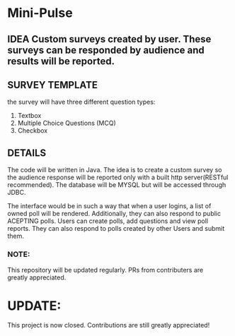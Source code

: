 # Mini-Pulse
## IDEA Custom surveys created by user. These surveys can be responded by audience and results will be reported.

## SURVEY TEMPLATE 
the survey will have three different question types: 

1.  Textbox
2.  Multiple Choice Questions (MCQ)
3.  Checkbox

## DETAILS 
The code will be written in Java. The idea is to create a custom survey so the audience response will be reported only with a built http server(RESTful recommended). The database will be MYSQL but will be accessed through JDBC.

The interface would be in such a way that when a user logins, a list of owned poll will be rendered. Additionally, they can also respond to public ACEPTING polls. Users can create polls, add questions and view poll reports. They can also respond to polls created by other Users and submit them.

### NOTE: 
This repository will be updated regularly. PRs from contributers are greatly appreciated.
# UPDATE: 
This project is now closed. Contributions are still greatly appreciated!
